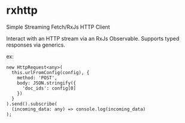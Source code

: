 # rxhttp
Simple Streaming Fetch/RxJs HTTP Client

Interact with an HTTP stream via an RxJs Observable. Supports typed responses via generics.

ex: 

```
new HttpRequest<any>(
  this.urlFromConfig(config), {
    method: 'POST',
    body: JSON.stringify({
      'doc_ids': config[0]
    })
  }
).send().subscribe(
  (incoming_data: any) => console.log(incoming_data)
);

